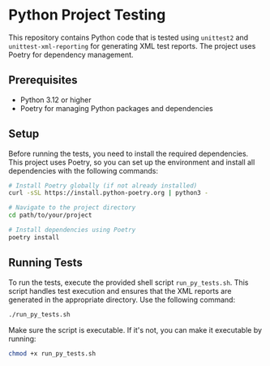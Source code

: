 # Python Project Testing

This repository contains Python code that is tested using `unittest2` and `unittest-xml-reporting` for generating XML test reports. The project uses Poetry for dependency management.

## Prerequisites

- Python 3.12 or higher
- Poetry for managing Python packages and dependencies

## Setup

Before running the tests, you need to install the required dependencies. This project uses Poetry, so you can set up the environment and install all dependencies with the following commands:

```bash
# Install Poetry globally (if not already installed)
curl -sSL https://install.python-poetry.org | python3 -

# Navigate to the project directory
cd path/to/your/project

# Install dependencies using Poetry
poetry install
```

## Running Tests

To run the tests, execute the provided shell script `run_py_tests.sh`. This script handles test execution and ensures that the XML reports are generated in the appropriate directory. Use the following command:

```bash
./run_py_tests.sh
```

Make sure the script is executable. If it's not, you can make it executable by running:

```bash
chmod +x run_py_tests.sh
```